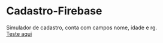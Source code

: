 # Cadastro-Firebase
Simulador de cadastro, conta com campos nome, idade e rg. <br>
[Teste aqui](breno30.github.io/Cadastro-Firebase/)
